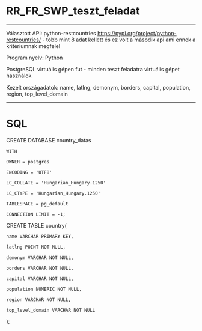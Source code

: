 # RR_FR_SWP_teszt_feladat

***

Választott API: python-restcountries https://pypi.org/project/python-restcountries/ - több mint 8 adat kellett és ez volt a második api ami ennek a kritériumnak megfelel

Program nyelv: Python

PostgreSQL virtuális gépen fut - minden teszt feladatra virtuális gépet használok

Kezelt országadatok: name, latlng, demonym, borders, capital, population, region, top_level_domain

***

# SQL


CREATE DATABASE country_datas

    WITH 
    
    OWNER = postgres
    
    ENCODING = 'UTF8'
    
    LC_COLLATE = 'Hungarian_Hungary.1250'
    
    LC_CTYPE = 'Hungarian_Hungary.1250'
    
    TABLESPACE = pg_default
    
    CONNECTION LIMIT = -1;
    

CREATE TABLE country(

	name VARCHAR PRIMARY KEY,
	
	latlng POINT NOT NULL,
	
	demonym VARCHAR NOT NULL,
	
	borders VARCHAR NOT NULL,
	
	capital VARCHAR NOT NULL,
	
	population NUMERIC NOT NULL,
	
	region VARCHAR NOT NULL,
	
	top_level_domain VARCHAR NOT NULL
	
);


